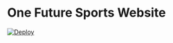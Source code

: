 # One Future Sports Website

[![Deploy](https://github.com/OneFutureSports/onefuturesports.github.io/actions/workflows/main.yml/badge.svg)](https://github.com/OneFutureSports/onefuturesports.github.io/actions/workflows/main.yml)
